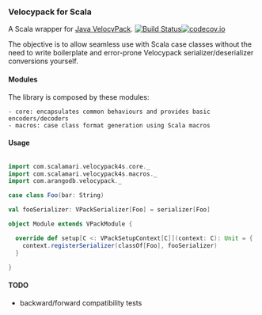 ### Velocypack for Scala

A Scala wrapper for [Java VelocyPack](https://github.com/arangodb/java-velocypack). 
[![Build Status](https://travis-ci.org/jCalamari/velocypack-module-scala.svg?branch=master)](https://travis-ci.org/jCalamari/velocypack-module-scala)[![codecov.io](http://codecov.io/github/jCalamari/velocypack4s/coverage.svg?branch=master)](http://codecov.io/github/jCalamari/velocypack4s?branch=master)

The objective is to allow seamless use with Scala case classes without the need to write boilerplate and error-prone Velocypack serializer/deserializer conversions yourself.

#### Modules

The library is composed by these modules:

    - core: encapsulates common behaviours and provides basic encoders/decoders
    - macros: case class format generation using Scala macros 

#### Usage

```scala

import com.scalamari.velocypack4s.core._
import com.scalamari.velocypack4s.macros._
import com.arangodb.velocypack._

case class Foo(bar: String)

val fooSerializer: VPackSerializer[Foo] = serializer[Foo]

object Module extends VPackModule {

  override def setup[C <: VPackSetupContext[C]](context: C): Unit = {
    context.registerSerializer(classOf[Foo], fooSerializer)
  }

}

```

#### TODO

- backward/forward compatibility tests